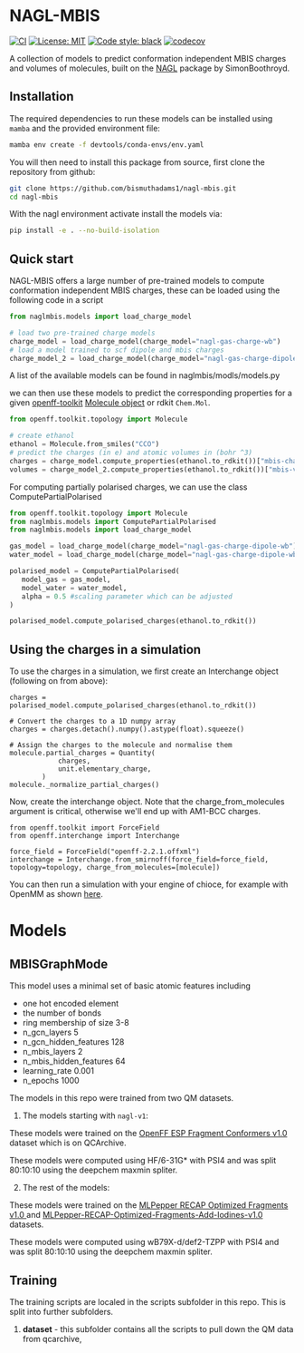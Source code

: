 # NAGL-MBIS
[![CI](https://github.com/jthorton/nagl-mbis/actions/workflows/CI.yaml/badge.svg)](https://github.com/jthorton/nagl-mbis/actions/workflows/CI.yaml)
[![License: MIT](https://img.shields.io/badge/License-MIT-yellow.svg)](https://opensource.org/licenses/MIT)
[![Code style: black](https://img.shields.io/badge/code%20style-black-000000.svg)](https://github.com/psf/black)
[![codecov](https://codecov.io/gh/jthorton/nagl-mbis/branch/main/graph/badge.svg?token=LI1hLoCxZK)](https://codecov.io/gh/jthorton/nagl-mbis)

A collection of models to predict conformation independent MBIS charges and volumes of molecules, built on the [NAGL](https://github.com/SimonBoothroyd/nagl)
package by SimonBoothroyd.

## Installation

The required dependencies to run these models can be installed using ``mamba`` and the provided environment file:

```bash
mamba env create -f devtools/conda-envs/env.yaml
```

You will then need to install this package from source, first clone the repository from github:

```bash
git clone https://github.com/bismuthadams1/nagl-mbis.git
cd nagl-mbis
```

With the nagl environment activate install the models via:

```bash
pip install -e . --no-build-isolation 
```

## Quick start
NAGL-MBIS offers a large number of pre-trained models to compute conformation independent MBIS charges, these can be loaded
using the following code in a script

```python
from naglmbis.models import load_charge_model

# load two pre-trained charge models
charge_model = load_charge_model(charge_model="nagl-gas-charge-wb")
# load a model trained to scf dipole and mbis charges
charge_model_2 = load_charge_model(charge_model="nagl-gas-charge-dipole-wb")
```

A list of the available models can be found in naglmbis/modls/models.py

we can then use these models to predict the corresponding properties for a given [openff-toolkit](https://github.com/openforcefield/openff-toolkit) [Molecule object](https://docs.openforcefield.org/projects/toolkit/en/stable/users/molecule_cookbook.html#cookbook-every-way-to-make-a-molecule) or rdkit `Chem.Mol`.

```python
from openff.toolkit.topology import Molecule

# create ethanol
ethanol = Molecule.from_smiles("CCO")
# predict the charges (in e) and atomic volumes in (bohr ^3)
charges = charge_model.compute_properties(ethanol.to_rdkit())["mbis-charges"]
volumes = charge_model_2.compute_properties(ethanol.to_rdkit())["mbis-volumes"]
```

For computing partially polarised charges, we can use the class ComputePartialPolarised

```python
from openff.toolkit.topology import Molecule
from naglmbis.models import ComputePartialPolarised
from naglmbis.models import load_charge_model

gas_model = load_charge_model(charge_model="nagl-gas-charge-dipole-wb")
water_model = load_charge_model(charge_model="nagl-gas-charge-dipole-wb")

polarised_model = ComputePartialPolarised(
   model_gas = gas_model,
   model_water = water_model,
   alpha = 0.5 #scaling parameter which can be adjusted
)

polarised_model.compute_polarised_charges(ethanol.to_rdkit())
```

## Using the charges in a simulation

To use the charges in a simulation, we first create an Interchange object (following on from above):
```
charges = polarised_model.compute_polarised_charges(ethanol.to_rdkit())

# Convert the charges to a 1D numpy array
charges = charges.detach().numpy().astype(float).squeeze()

# Assign the charges to the molecule and normalise them
molecule.partial_charges = Quantity(
            charges,
            unit.elementary_charge,
        )
molecule._normalize_partial_charges()
```
Now, create the interchange object. Note that the charge_from_molecules argument is critical, otherwise we'll end up with AM1-BCC charges.
```
from openff.toolkit import ForceField
from openff.interchange import Interchange

force_field = ForceField("openff-2.2.1.offxml")
interchange = Interchange.from_smirnoff(force_field=force_field, topology=topology, charge_from_molecules=[molecule])
```
You can then run a simulation with your engine of chioce, for example with OpenMM as shown [here](https://docs.openforcefield.org/en/latest/examples/openforcefield/openff-interchange/ligand_in_water/ligand_in_water.html).

# Models

## MBISGraphMode

This model uses a minimal set of basic atomic features including

- one hot encoded element
- the number of bonds
- ring membership of size 3-8
- n_gcn_layers 5
- n_gcn_hidden_features 128
- n_mbis_layers 2
- n_mbis_hidden_features 64
- learning_rate 0.001
- n_epochs 1000

The models in this repo were trained from two QM datasets. 

1. The models starting with `nagl-v1`:

These models were trained on the [OpenFF ESP Fragment Conformers v1.0](https://github.com/openforcefield/qca-dataset-submission/tree/master/submissions/2022-01-16-OpenFF-ESP-Fragment-Conformers-v1.0) dataset
which is on QCArchive. 

These models were computed using HF/6-31G* with PSI4 and was split 80:10:10 using the deepchem maxmin spliter.  

2. The rest of the models:

These models were trained on the [MLPepper RECAP Optimized Fragments v1.0
](https://github.com/openforcefield/qca-dataset-submission/tree/master/submissions/2024-07-26-MLPepper-RECAP-Optimized-Fragments-v1.0) and [MLPepper-RECAP-Optimized-Fragments-Add-Iodines-v1.0
](https://github.com/openforcefield/qca-dataset-submission/tree/master/submissions/2024-10-11-MLPepper-RECAP-Optimized-Fragments-Add-Iodines-v1.0) datasets.

These models were computed using wB79X-d/def2-TZPP with PSI4 and was split 80:10:10 using the deepchem maxmin spliter.   

## Training

The training scripts are localed in the scripts subfolder in this repo. This is split into further subfolders.

1. **dataset** -  this subfolder contains all the scripts to pull down the QM data from qcarchive, 
